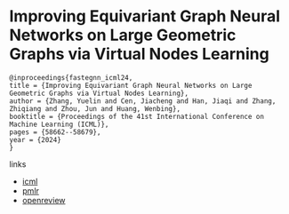 # Improving Equivariant Graph Neural Networks on Large Geometric Graphs via Virtual Nodes Learning

```
@inproceedings{fastegnn_icml24,
title = {Improving Equivariant Graph Neural Networks on Large Geometric Graphs via Virtual Nodes Learning},
author = {Zhang, Yuelin and Cen, Jiacheng and Han, Jiaqi and Zhang, Zhiqiang and Zhou, Jun and Huang, Wenbing},
booktitle = {Proceedings of the 41st International Conference on Machine Learning (ICML)},
pages = {58662--58679},
year = {2024}
}
```

links
- [icml](https://icml.cc/Conferences/2024/Schedule?showEvent=32746)
- [pmlr](https://proceedings.mlr.press/v235/zhang24f.html)
- [openreview](https://openreview.net/forum?id=wWdkNkUY8k)
